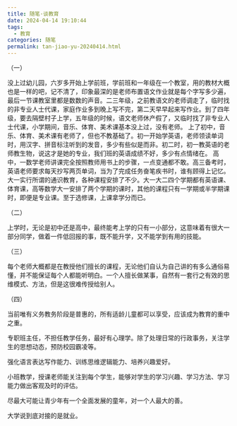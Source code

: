 ```yaml
---
title: 随笔·谈教育
date: 2024-04-14 19:10:44
tags:
  - 教育
categories: 随笔
permalink: tan-jiao-yu-20240414.html
---
```

（一）

没上过幼儿园，六岁多开始上学前班，学前班和一年级在一个教室，用的教材大概也是一样的吧，记不清了，印象最深的是老师布置语文作业就是每个字写多少遍，最后一节课教室里都是数数的声音。二三年级，之前教语文的老师调走了，临时找的非专业人士代课，家庭作业多到晚上写不完，第二天早早起来写作业。到了四年级，要去隔壁村子上学，五年级的时候，语文老师休产假了，又临时找了非专业人士代课，小学期间，音乐、体育、美术课基本没上过，没有老师。
上了初中，音乐、体育、美术课有老师了，但也不教基础了。初一开始学英语，老师领读单词时，用汉字、拼音标注听到的发音，多少有些似是而非。初二时，初一教英语的老师教生物，说这才是她的专业，我们班的英语成绩不好，多少有点情绪在。
高中，一数学老师讲课完全按照教师用书上的步骤，一点变通都不敢。高三备考时，英语老师要求每天抄写两页单词，当为了完成任务奋笔疾书时，谁有顾得上记忆。
大一实行所谓的通识教育，各种课程安排了不少。大一大二四个学期都有英语课、体育课，高等数学大一安排了两个学期的课时，其他的课程只有一学期或半学期课时，即便是专业课。至于选修课，上课拿学分而已。

（二）

上学时，无论是初中还是高中，最终能考上学的只有一小部分，这意味着有很大一部分同学，做着一件低回报的事，既不能升学，又不能学到有用的技能。

（三）

每个老师大概都是在教授他们擅长的课程，无论他们自认为自己讲的有多么通俗易懂，并不能保证每个人都能听明白。一个人擅长做某事，自然有一套行之有效的思维模式、方法，但是这很难传授给别人。

（四）

当前唯有义务教务阶段是普惠的，所有适龄儿童都可以享受，应该成为教育的重中之重。

专职班主任，不担任教学任务，最好有心理学。除了处理日常的行政事务，关注学生的思想动态，预防校园霸凌等。

强化语言表达写作能力、训练思维逻辑能力、培养兴趣爱好。

小班教学，授课老师能关注到每个学生，能够对学生的学习兴趣、学习方法、学习能力做出客观及时的评估。





尽最大可能让青少年有一个全面发展的童年，对一个人最大的善。

大学说到底对接的是就业。